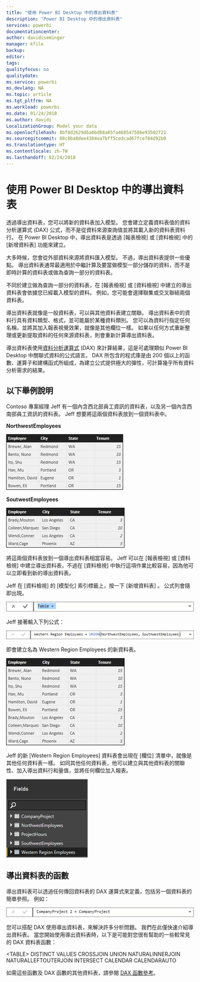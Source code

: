 ```yaml
---
title: "使用 Power BI Desktop 中的導出資料表"
description: "Power BI Desktop 中的導出資料表"
services: powerbi
documentationcenter: 
author: davidiseminger
manager: kfile
backup: 
editor: 
tags: 
qualityfocus: no
qualitydate: 
ms.service: powerbi
ms.devlang: NA
ms.topic: article
ms.tgt_pltfrm: NA
ms.workload: powerbi
ms.date: 01/24/2018
ms.author: davidi
LocalizationGroup: Model your data
ms.openlocfilehash: 8bf8d2629d6a0bd88a85fa468547586e93502721
ms.sourcegitcommit: 88c8ba8dee4384ea7bff5cedcad67fce784d92b0
ms.translationtype: HT
ms.contentlocale: zh-TW
ms.lasthandoff: 02/24/2018
---
```

# <a name="using-calculated-tables-in-power-bi-desktop"></a>使用 Power BI Desktop 中的導出資料表
透過導出資料表，您可以將新的資料表加入模型。 您會建立定義資料表值的資料分析運算式 (DAX) 公式，而不是從資料來源查詢值並將其載入新的資料表資料行。 在 Power BI Desktop 中，導出資料表是透過 [報表檢視] 或 [資料檢視] 中的 [新增資料表] 功能來建立。

大多時候，您會從外部資料來源將資料匯入模型。 不過，導出資料表提供一些優點。 導出資料表通常最適用於中繼計算及要當做模型一部分儲存的資料，而不是即時計算的資料表或做為查詢一部分的資料表。

不同於建立做為查詢一部分的資料表，在 [報表檢視] 或 [資料檢視] 中建立的導出資料表會依據您已經載入模型的資料。 例如，您可能會選擇聯集或交叉聯結兩個資料表。

導出資料表就像是一般資料表，可以與其他資料表建立關聯。 導出資料表中的資料行具有資料類型、格式，並可能屬於某種資料類別。 您可以為資料行指定任何名稱，並將其加入報表視覺效果，就像是其他欄位一樣。 如果以任何方式重新整理或更新提取資料的任何來源資料表，則會重新計算導出資料表。

導出資料表使用[資料分析運算式](https://msdn.microsoft.com/library/gg413422.aspx) (DAX) 來計算結果，這是可處理類似 Power BI Desktop 中關聯式資料的公式語言。 DAX 所包含的程式庫是由 200 個以上的函數、運算子和建構函式所組成，為建立公式提供極大的彈性，可計算幾乎所有資料分析需求的結果。

## <a name="lets-look-at-an-example"></a>以下舉例說明
Contoso 專案經理 Jeff 有一個內含西北部員工資訊的資料表，以及另一個內含西南部員工資訊的資料表。 Jeff 想要將這兩個資料表放到一個資料表中。

**NorthwestEmployees**

 ![](media/desktop-calculated-tables/calctables_nwempl.png)

**SoutwestEmployees**

 ![](media/desktop-calculated-tables/calctables_swempl.png)

將這兩個資料表放到一個導出資料表相當容易。 Jeff 可以在 [報表檢視] 或 [資料檢視] 中建立導出資料表，不過在 [資料檢視] 中執行這項作業比較容易，因為他可以立即看到新的導出資料表。

Jeff 在 [資料檢視] 的 [模型化]  索引標籤上，按一下 [新增資料表] 。 公式列會隨即出現。

 ![](media/desktop-calculated-tables/calctables_formulabarempty.png)

Jeff 接著輸入下列公式：

 ![](media/desktop-calculated-tables/calctables_formulabarformula.png)

即會建立名為 Western Region Employees 的新資料表。

 ![](media/desktop-calculated-tables/calctables_westregionempl.png)

Jeff 的新 [Western Region Employees] 資料表會出現在 [欄位] 清單中，就像是其他任何資料表一樣。 如同其他任何資料表，他可以建立與其他資料表的關聯性、加入導出資料行和量值，並將任何欄位加入報表。

 ![](media/desktop-calculated-tables/calctables_fieldlist.png)

## <a name="functions-for-calculated-tables"></a>導出資料表的函數
導出資料表可以透過任何傳回資料表的 DAX 運算式來定義，包括另一個資料表的簡單參照。 例如：

 ![](media/desktop-calculated-tables/calctables_formulabarsimpleformula.png)

您可以搭配 DAX 使用導出資料表，來解決許多分析問題。 我們在此僅快速介紹導出資料表。 當您開始使用導出資料表時，以下是可能對您很有幫助的一些較常見的 DAX 資料表函數：

&lt;TABLE&gt; DISTINCT VALUES CROSSJOIN UNION NATURALINNERJOIN NATURALLEFTOUTERJOIN INTERSECT CALENDAR CALENDARAUTO

如需這些函數及 DAX 函數的其他資料表，請參閱 [DAX 函數參考](https://msdn.microsoft.com/ee634396.aspx)。


